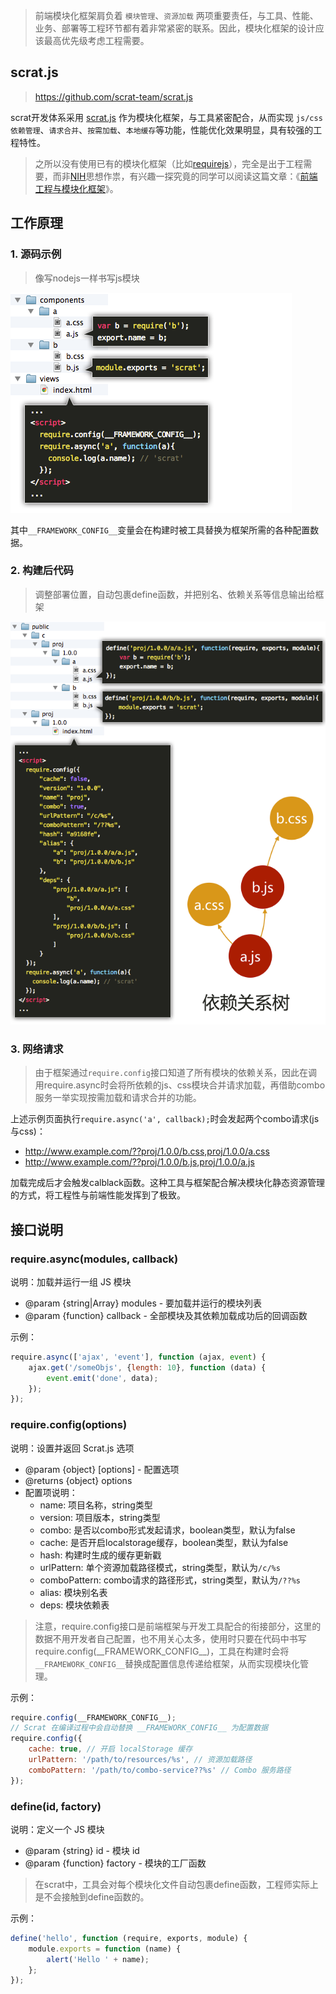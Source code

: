 > 前端模块化框架肩负着 ``模块管理``、``资源加载`` 两项重要责任，与工具、性能、业务、部署等工程环节都有着非常紧密的联系。因此，模块化框架的设计应该最高优先级考虑工程需要。

## scrat.js

> https://github.com/scrat-team/scrat.js

scrat开发体系采用 [scrat.js](https://github.com/scrat-team/scrat.js) 作为模块化框架，与工具紧密配合，从而实现 ``js/css依赖管理``、``请求合并``、``按需加载``、``本地缓存``等功能，性能优化效果明显，具有较强的工程特性。

> 之所以没有使用已有的模块化框架（比如[requirejs](http://requirejs.org/)），完全是出于工程需要，而非[NIH](http://en.wikipedia.org/wiki/Not_invented_here)思想作祟，有兴趣一探究竟的同学可以阅读这篇文章：《[前端工程与模块化框架](https://github.com/fouber/blog/issues/4)》。

## 工作原理

### 1. 源码示例

> 像写nodejs一样书写js模块

![源码效果](source.png)

其中``__FRAMEWORK_CONFIG__``变量会在构建时被工具替换为框架所需的各种配置数据。

### 2. 构建后代码

> 调整部署位置，自动包裹define函数，并把别名、依赖关系等信息输出给框架

![构建后代码](release.png)

### 3. 网络请求

> 由于框架通过``require.config``接口知道了所有模块的依赖关系，因此在调用require.async时会将所依赖的js、css模块合并请求加载，再借助combo服务一举实现按需加载和请求合并的功能。

上述示例页面执行``require.async('a', callback);``时会发起两个combo请求(js与css)：

* http://www.example.com/??proj/1.0.0/b.css,proj/1.0.0/a.css
* http://www.example.com/??proj/1.0.0/b.js,proj/1.0.0/a.js

加载完成后才会触发calblack函数。这种工具与框架配合解决模块化静态资源管理的方式，将工程性与前端性能发挥到了极致。

## 接口说明

### require.async(modules, callback)
说明：加载并运行一组 JS 模块

- @param {string|Array} modules - 要加载并运行的模块列表
- @param {function} callback - 全部模块及其依赖加载成功后的回调函数

示例：
```javascript
require.async(['ajax', 'event'], function (ajax, event) {
    ajax.get('/someObjs', {length: 10}, function (data) {
        event.emit('done', data);
    });
});
```

### require.config(options)
说明：设置并返回 Scrat.js 选项

- @param {object} [options] - 配置选项
- @returns {object} options
- 配置项说明：
  - name: 项目名称，string类型
  - version: 项目版本，string类型
  - combo: 是否以combo形式发起请求，boolean类型，默认为false
  - cache: 是否开启localstorage缓存，boolean类型，默认为false
  - hash: 构建时生成的缓存更新戳
  - urlPattern: 单个资源加载路径模式，string类型，默认为``/c/%s``
  - comboPattern: combo请求的路径形式，string类型，默认为``/??%s``
  - alias: 模块别名表
  - deps: 模块依赖表

> 注意，require.config接口是前端框架与开发工具配合的衔接部分，这里的数据不用开发者自己配置，也不用关心太多，使用时只要在代码中书写 require.config(\_\_FRAMEWORK\_CONFIG\_\_)，工具在构建时会将``__FRAMEWORK_CONFIG__``替换成配置信息传递给框架，从而实现模块化管理。

示例：
```javascript
require.config(__FRAMEWORK_CONFIG__);
// Scrat 在编译过程中会自动替换 __FRAMEWORK_CONFIG__ 为配置数据
require.config({
    cache: true, // 开启 localStorage 缓存
    urlPattern: '/path/to/resources/%s', // 资源加载路径
    comboPattern: '/path/to/combo-service??%s' // Combo 服务路径
});
```

### define(id, factory)
说明：定义一个 JS 模块

- @param {string} id - 模块 id
- @param {function} factory - 模块的工厂函数

> 在scrat中，工具会对每个模块化文件自动包裹define函数，工程师实际上是不会接触到define函数的。

示例：
```javascript
define('hello', function (require, exports, module) {
    module.exports = function (name) {
        alert('Hello ' + name);
    };
});
```